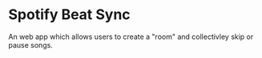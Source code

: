 # Spotify Beat Sync
 An web app which allows users to create a "room" and collectivley skip or pause songs. 
